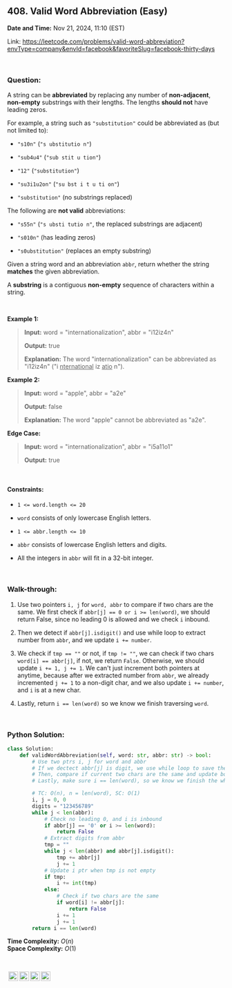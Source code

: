 ## 408. Valid Word Abbreviation (Easy)
**Date and Time:** Nov 21, 2024, 11:10 (EST)

Link: https://leetcode.com/problems/valid-word-abbreviation?envType=company&envId=facebook&favoriteSlug=facebook-thirty-days

<br>

### Question:
A string can be **abbreviated** by replacing any number of **non-adjacent**, **non-empty** substrings with their lengths. The lengths **should not** have leading zeros.

For example, a string such as `"substitution"` could be abbreviated as (but not limited to):

* `"s10n"` (`"s ubstitutio n"`)

* `"sub4u4"` (`"sub stit u tion"`)

* `"12"` (`"substitution"`)

* `"su3i1u2on"` (`"su bst i t u ti on"`)

* `"substitution"` (no substrings replaced)

The following are **not valid** abbreviations:

* `"s55n"` (`"s ubsti tutio n"`, the replaced substrings are adjacent)

* `"s010n"` (has leading zeros)

* `"s0ubstitution"` (replaces an empty substring)

Given a string word and an abbreviation `abbr`, return whether the string **matches** the given abbreviation.

A **substring** is a contiguous **non-empty** sequence of characters within a string.

<br>

**Example 1:**
> **Input:** word = "internationalization", abbr = "i12iz4n"
> 
> **Output:** true
>
> **Explanation:** The word "internationalization" can be abbreviated as "i12iz4n" ("i <u>nternational</u> iz <u>atio</u> n").

**Example 2:**
> **Input:** word = "apple", abbr = "a2e"
> 
> **Output:** false
>
> **Explanation:** The word "apple" cannot be abbreviated as "a2e".

**Edge Case:**
> **Input:** word = "internationalization", abbr = "i5a11o1"
> 
> **Output:** true

<br>

#### Constraints:
* `1 <= word.length <= 20`

* `word` consists of only lowercase English letters.

* `1 <= abbr.length <= 10`

* `abbr` consists of lowercase English letters and digits.

* All the integers in `abbr` will fit in a 32-bit integer.

<br>

### Walk-through: 
1. Use two pointers `i, j` for `word, abbr` to compare if two chars are the same. We first check if `abbr[j] == 0 or i >= len(word)`, we should return False, since no leading 0 is allowed and we check `i` inbound.

2. Then we detect if `abbr[j].isdigit()` and use while loop to extract number from `abbr`, and we update `i += number`.

3. We check if `tmp == ""` or not, if `tmp != ""`, we can check if two chars `word[i] == abbr[j]`, if not, we return `False`. Otherwise, we should update `i += 1, j += 1`. We can't just increment both pointers at anytime, because after we extracted number from `abbr`, we already incremented `j += 1` to a non-digit char, and we also update `i += number`, and `i` is at a new char.

4. Lastly, return `i == len(word)` so we know we finish traversing `word`.

<br>

### Python Solution:
```python
class Solution:
    def validWordAbbreviation(self, word: str, abbr: str) -> bool:
        # Use two ptrs i, j for word and abbr
        # If we dectect abbr[j] is digit, we use while loop to save the digit, then we update i with this number
        # Then, compare if current two chars are the same and update both ptrs
        # Lastly, make sure i == len(word), so we know we finish the whole word

        # TC: O(n), n = len(word), SC: O(1)
        i, j = 0, 0
        digits = "123456789"
        while j < len(abbr):
            # Check no leading 0, and i is inbound
            if abbr[j] == '0' or i >= len(word):
                return False
            # Extract digits from abbr
            tmp = ""
            while j < len(abbr) and abbr[j].isdigit():
                tmp += abbr[j]
                j += 1
            # Update i ptr when tmp is not empty
            if tmp:
                i += int(tmp)
            else:
                # Check if two chars are the same
                if word[i] != abbr[j]:
                    return False
                i += 1
                j += 1
        return i == len(word)
```
**Time Complexity:** $O(n)$ <br>
**Space Complexity:** $O(1)$

<br>

<img style="height:22px!important;margin-left:3px;vertical-align:text-bottom;" src="https://mirrors.creativecommons.org/presskit/icons/cc.svg?ref=chooser-v1" alt="CC BY-NC-SA" title="CC BY-NC-SA"><img style="height:22px!important;margin-left:3px;vertical-align:text-bottom;" src="https://mirrors.creativecommons.org/presskit/icons/by.svg?ref=chooser-v1" alt="BY: credit must be given to the creator" title="BY: credit must be given to the creator"><img style="height:22px!important;margin-left:3px;vertical-align:text-bottom;" src="https://mirrors.creativecommons.org/presskit/icons/nc.svg?ref=chooser-v1" alt="NC: Only noncommercial uses of the work are permitted" title="NC: Only noncommercial uses of the work are permitted"><img style="height:22px!important;margin-left:3px;vertical-align:text-bottom;" src="https://mirrors.creativecommons.org/presskit/icons/sa.svg?ref=chooser-v1" alt="SA: Adaptations must be shared under the same terms" title="SA: Adaptations must be shared under the same terms">